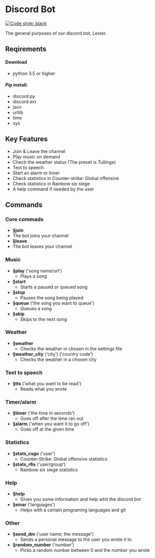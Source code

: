 # Discord Bot
[![Code style: black](https://img.shields.io/badge/code%20style-black-000000.svg)](https://github.com/psf/black)

The general purposes of our discord bot, Lester.


## Reqirements


#### Download
 - python 3.5 or higher

#### Pip install:
 - discord.py
 - discord.ext
 - json
 - urllib
 - time
 - sys


## Key Features
- Join & Leave the channel
- Play music on demand 
- Chech the weather status (The preset is Tullinge)
- Text to speech
- Start an alarm or timer
- Check statistics in Counter-strike: Global offensive
- Check statistics in Rainbow six siege
- A help command if needed by the user


## Commands


### Core commads
  - **§join**
   - The bot joins your channel
  - **§leave**
   - The bot leaves your channel

### Music
  - **§play** ('song name/url')
    - Plays a song
  - **§start** 
    - Starts a paused or queued song
  - **§stop** 
    - Pauses the song being played
  - **§queue** ('the song you want to queue')
    - Queues a song
  - **§skip** 
    - Skips to the next song

### Weather
  - **§weather**
    - Checks the weather in chosen in the settings file
  - **§weather_city** ('city') ('country code')
    - Checks the weather in a chosen city

### Text to speech
  - **§tts** ('what you want to be read')
    - Reads what you wrote

### Timer/alarm
  - **§timer** ('the time in seconds')
    - Goes off after the time ran out
  - **§alarm** ('when you want it to go off')
    - Goes off at the given time

### Statistics
  - **§stats_csgo** ('user')
    - Counter-Strike: Global offensive statistics
  - **§stats_r6s** ('user/group')
    - Rainbow six siege statistics

### Help
  - **§help**
    - Gives you some information and help whit the discord bot
  - **§einar** ('languages')
    - Helps with a certain programing languages and git

### Other
  - **§send_dm** ('user name; the message')
    - Sends a personal message to the user you wrote it to
  - **§random_number** ('number')
    - Picks a random number between 0 and the number you wrote
